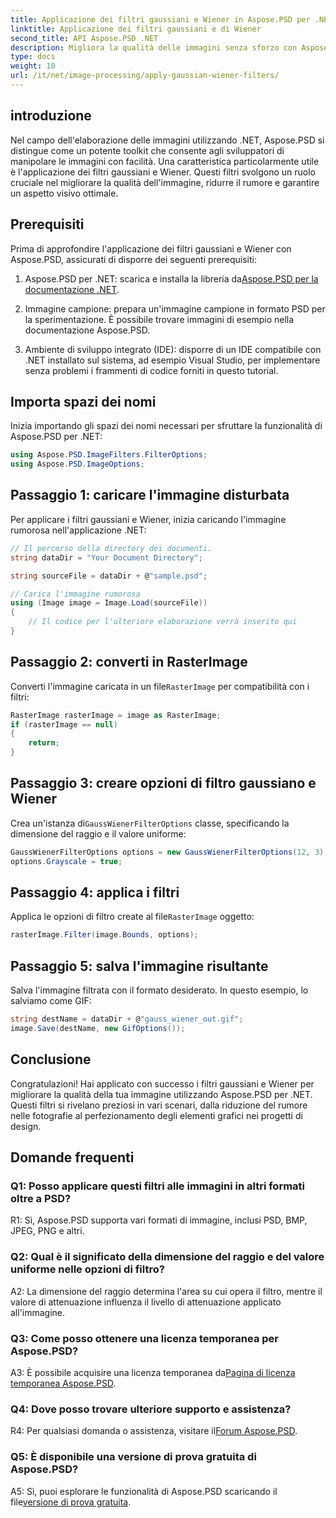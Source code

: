 ```yaml
---
title: Applicazione dei filtri gaussiani e Wiener in Aspose.PSD per .NET
linktitle: Applicazione dei filtri gaussiani e di Wiener
second_title: API Aspose.PSD .NET
description: Migliora la qualità delle immagini senza sforzo con Aspose.PSD per .NET. Applica i filtri gaussiani e Wiener per la riduzione del rumore e un aspetto visivo ottimale.
type: docs
weight: 10
url: /it/net/image-processing/apply-gaussian-wiener-filters/
---
```

## introduzione

Nel campo dell'elaborazione delle immagini utilizzando .NET, Aspose.PSD si distingue come un potente toolkit che consente agli sviluppatori di manipolare le immagini con facilità. Una caratteristica particolarmente utile è l'applicazione dei filtri gaussiani e Wiener. Questi filtri svolgono un ruolo cruciale nel migliorare la qualità dell'immagine, ridurre il rumore e garantire un aspetto visivo ottimale.

## Prerequisiti

Prima di approfondire l'applicazione dei filtri gaussiani e Wiener con Aspose.PSD, assicurati di disporre dei seguenti prerequisiti:

1.  Aspose.PSD per .NET: scarica e installa la libreria da[Aspose.PSD per la documentazione .NET](https://reference.aspose.com/psd/net/).

2. Immagine campione: prepara un'immagine campione in formato PSD per la sperimentazione. È possibile trovare immagini di esempio nella documentazione Aspose.PSD.

3. Ambiente di sviluppo integrato (IDE): disporre di un IDE compatibile con .NET installato sul sistema, ad esempio Visual Studio, per implementare senza problemi i frammenti di codice forniti in questo tutorial.

## Importa spazi dei nomi

Inizia importando gli spazi dei nomi necessari per sfruttare la funzionalità di Aspose.PSD per .NET:

```csharp
using Aspose.PSD.ImageFilters.FilterOptions;
using Aspose.PSD.ImageOptions;
```

## Passaggio 1: caricare l'immagine disturbata

Per applicare i filtri gaussiani e Wiener, inizia caricando l'immagine rumorosa nell'applicazione .NET:

```csharp
// Il percorso della directory dei documenti.
string dataDir = "Your Document Directory";

string sourceFile = dataDir + @"sample.psd";

// Carica l'immagine rumorosa
using (Image image = Image.Load(sourceFile))
{
    // Il codice per l'ulteriore elaborazione verrà inserito qui
}
```

## Passaggio 2: converti in RasterImage

 Converti l'immagine caricata in un file`RasterImage` per compatibilità con i filtri:

```csharp
RasterImage rasterImage = image as RasterImage;
if (rasterImage == null)
{
    return;
}
```

## Passaggio 3: creare opzioni di filtro gaussiano e Wiener

 Crea un'istanza di`GaussWienerFilterOptions` classe, specificando la dimensione del raggio e il valore uniforme:

```csharp
GaussWienerFilterOptions options = new GaussWienerFilterOptions(12, 3);
options.Grayscale = true;
```

## Passaggio 4: applica i filtri

 Applica le opzioni di filtro create al file`RasterImage` oggetto:

```csharp
rasterImage.Filter(image.Bounds, options);
```

## Passaggio 5: salva l'immagine risultante

Salva l'immagine filtrata con il formato desiderato. In questo esempio, lo salviamo come GIF:

```csharp
string destName = dataDir + @"gauss_wiener_out.gif";
image.Save(destName, new GifOptions());
```

## Conclusione

Congratulazioni! Hai applicato con successo i filtri gaussiani e Wiener per migliorare la qualità della tua immagine utilizzando Aspose.PSD per .NET. Questi filtri si rivelano preziosi in vari scenari, dalla riduzione del rumore nelle fotografie al perfezionamento degli elementi grafici nei progetti di design.

## Domande frequenti

### Q1: Posso applicare questi filtri alle immagini in altri formati oltre a PSD?

R1: Sì, Aspose.PSD supporta vari formati di immagine, inclusi PSD, BMP, JPEG, PNG e altri.

### Q2: Qual è il significato della dimensione del raggio e del valore uniforme nelle opzioni di filtro?

A2: La dimensione del raggio determina l'area su cui opera il filtro, mentre il valore di attenuazione influenza il livello di attenuazione applicato all'immagine.

### Q3: Come posso ottenere una licenza temporanea per Aspose.PSD?

 A3: È possibile acquisire una licenza temporanea da[Pagina di licenza temporanea Aspose.PSD](https://purchase.aspose.com/temporary-license/).

### Q4: Dove posso trovare ulteriore supporto e assistenza?

 R4: Per qualsiasi domanda o assistenza, visitare il[Forum Aspose.PSD](https://forum.aspose.com/c/psd/34).

### Q5: È disponibile una versione di prova gratuita di Aspose.PSD?

 A5: Sì, puoi esplorare le funzionalità di Aspose.PSD scaricando il file[versione di prova gratuita](https://releases.aspose.com/).
